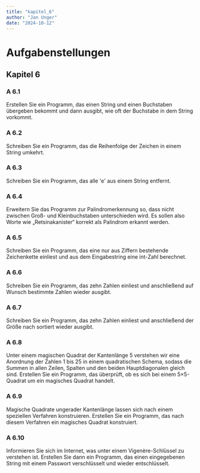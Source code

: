 ```yaml
---
title: "kapitel_6"
author: "Jan Unger"
date: "2024-10-12"
---
```


# Aufgabenstellungen

## Kapitel 6

### A 6.1
Erstellen Sie ein Programm, das einen String und einen Buchstaben übergeben bekommt und dann ausgibt, wie oft der Buchstabe in dem String vorkommt.

### A 6.2
Schreiben Sie ein Programm, das die Reihenfolge der Zeichen in einem String umkehrt.

### A 6.3
Schreiben Sie ein Programm, das alle 'e' aus einem String entfernt.

### A 6.4
Erweitern Sie das Programm zur Palindromerkennung so, dass nicht zwischen Groß- und Kleinbuchstaben unterschieden wird. Es sollen also Worte wie „Retsinakanister“ korrekt als Palindrom erkannt werden.

### A 6.5
Schreiben Sie ein Programm, das eine nur aus Ziffern bestehende Zeichenkette einliest und aus dem Eingabestring eine int-Zahl berechnet.

### A 6.6
Schreiben Sie ein Programm, das zehn Zahlen einliest und anschließend auf Wunsch bestimmte Zahlen wieder ausgibt.

### A 6.7
Schreiben Sie ein Programm, das zehn Zahlen einliest und anschließend der Größe nach sortiert wieder ausgibt.

### A 6.8
Unter einem magischen Quadrat der Kantenlänge 5 verstehen wir eine Anordnung der Zahlen 1 bis 25 in einem quadratischen Schema, sodass die Summen in allen Zeilen, Spalten und den beiden Hauptdiagonalen gleich sind. Erstellen Sie ein Programm, das überprüft, ob es sich bei einem 5×5-Quadrat um ein magisches Quadrat handelt.

### A 6.9
Magische Quadrate ungerader Kantenlänge lassen sich nach einem speziellen Verfahren konstruieren. Erstellen Sie ein Programm, das nach diesem Verfahren ein magisches Quadrat konstruiert.

### A 6.10
Informieren Sie sich im Internet, was unter einem Vigenère-Schlüssel zu verstehen ist. Erstellen Sie dann ein Programm, das einen eingegebenen String mit einem Passwort verschlüsselt und wieder entschlüsselt.
